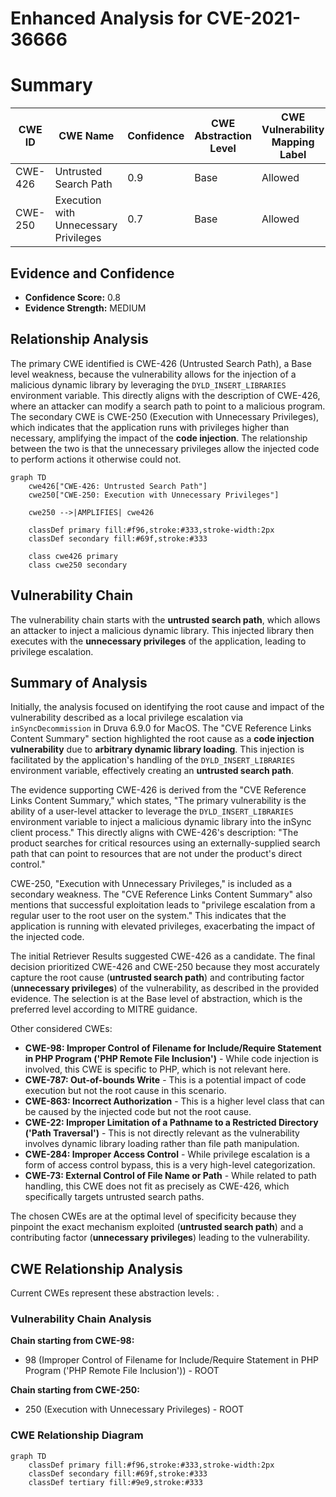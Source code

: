 # Enhanced Analysis for CVE-2021-36666

# Summary
| CWE ID | CWE Name | Confidence | CWE Abstraction Level | CWE Vulnerability Mapping Label | CWE-Vulnerability Mapping Notes |
|---|---|---|---|---|---|
| CWE-426 | Untrusted Search Path | 0.9 | Base | Allowed | Primary CWE |
| CWE-250 | Execution with Unnecessary Privileges | 0.7 | Base | Allowed | Secondary CWE |

## Evidence and Confidence

*   **Confidence Score:** 0.8
*   **Evidence Strength:** MEDIUM

## Relationship Analysis
The primary CWE identified is CWE-426 (Untrusted Search Path), a Base level weakness, because the vulnerability allows for the injection of a malicious dynamic library by leveraging the `DYLD_INSERT_LIBRARIES` environment variable. This directly aligns with the description of CWE-426, where an attacker can modify a search path to point to a malicious program. The secondary CWE is CWE-250 (Execution with Unnecessary Privileges), which indicates that the application runs with privileges higher than necessary, amplifying the impact of the **code injection**. The relationship between the two is that the unnecessary privileges allow the injected code to perform actions it otherwise could not.

```mermaid
graph TD
    cwe426["CWE-426: Untrusted Search Path"]
    cwe250["CWE-250: Execution with Unnecessary Privileges"]
    
    cwe250 -->|AMPLIFIES| cwe426

    classDef primary fill:#f96,stroke:#333,stroke-width:2px
    classDef secondary fill:#69f,stroke:#333
    
    class cwe426 primary
    class cwe250 secondary
```

## Vulnerability Chain
The vulnerability chain starts with the **untrusted search path**, which allows an attacker to inject a malicious dynamic library. This injected library then executes with the **unnecessary privileges** of the application, leading to privilege escalation.

## Summary of Analysis
Initially, the analysis focused on identifying the root cause and impact of the vulnerability described as a local privilege escalation via `inSyncDecommission` in Druva 6.9.0 for MacOS. The "CVE Reference Links Content Summary" section highlighted the root cause as a **code injection vulnerability** due to **arbitrary dynamic library loading**. This injection is facilitated by the application's handling of the `DYLD_INSERT_LIBRARIES` environment variable, effectively creating an **untrusted search path**.

The evidence supporting CWE-426 is derived from the "CVE Reference Links Content Summary," which states, "The primary vulnerability is the ability of a user-level attacker to leverage the `DYLD_INSERT_LIBRARIES` environment variable to inject a malicious dynamic library into the inSync client process." This directly aligns with CWE-426's description: "The product searches for critical resources using an externally-supplied search path that can point to resources that are not under the product's direct control."

CWE-250, "Execution with Unnecessary Privileges," is included as a secondary weakness. The "CVE Reference Links Content Summary" also mentions that successful exploitation leads to "privilege escalation from a regular user to the root user on the system." This indicates that the application is running with elevated privileges, exacerbating the impact of the injected code.

The initial Retriever Results suggested CWE-426 as a candidate. The final decision prioritized CWE-426 and CWE-250 because they most accurately capture the root cause (**untrusted search path**) and contributing factor (**unnecessary privileges**) of the vulnerability, as described in the provided evidence. The selection is at the Base level of abstraction, which is the preferred level according to MITRE guidance.

Other considered CWEs:

*   **CWE-98: Improper Control of Filename for Include/Require Statement in PHP Program ('PHP Remote File Inclusion')** - While code injection is involved, this CWE is specific to PHP, which is not relevant here.
*   **CWE-787: Out-of-bounds Write** - This is a potential impact of code execution but not the root cause in this scenario.
*   **CWE-863: Incorrect Authorization** - This is a higher level class that can be caused by the injected code but not the root cause.
*   **CWE-22: Improper Limitation of a Pathname to a Restricted Directory ('Path Traversal')** - This is not directly relevant as the vulnerability involves dynamic library loading rather than file path manipulation.
*   **CWE-284: Improper Access Control** - While privilege escalation is a form of access control bypass, this is a very high-level categorization.
*   **CWE-73: External Control of File Name or Path** - While related to path handling, this CWE does not fit as precisely as CWE-426, which specifically targets untrusted search paths.

The chosen CWEs are at the optimal level of specificity because they pinpoint the exact mechanism exploited (**untrusted search path**) and a contributing factor (**unnecessary privileges**) leading to the vulnerability.


## CWE Relationship Analysis

Current CWEs represent these abstraction levels: .


### Vulnerability Chain Analysis

**Chain starting from CWE-98:**
- 98 (Improper Control of Filename for Include/Require Statement in PHP Program ('PHP Remote File Inclusion')) - ROOT


**Chain starting from CWE-250:**
- 250 (Execution with Unnecessary Privileges) - ROOT



### CWE Relationship Diagram

```mermaid
graph TD
    classDef primary fill:#f96,stroke:#333,stroke-width:2px
    classDef secondary fill:#69f,stroke:#333
    classDef tertiary fill:#9e9,stroke:#333
```